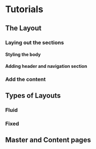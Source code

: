 # Tutorials

## The Layout

### Laying out the sections
#### Styling the body
#### Adding header and navigation section

### Add the content



## Types of Layouts

### Fluid

### Fixed



## Master and Content pages